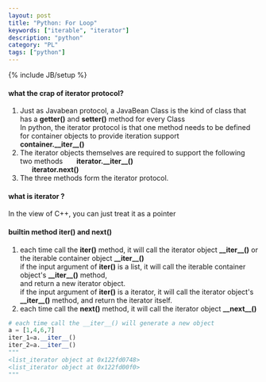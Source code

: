 ```yaml
---
layout: post
title: "Python: For Loop"
keywords: ["iterable", "iterator"]
description: "python"
category: "PL"
tags: ["python"]
---
```

{% include JB/setup %}


#### what the crap of iterator protocol?
1. Just as Javabean protocol, a JavaBean Class is  the kind of class that has a **getter()** and **setter()** method for every Class <br />
In python, the iterator protocol is that one method needs to be defined for container objects to provide iteration support <br />
**container.\_\_iter\_\_()**
2. The iterator objects themselves are required to support the following two methods
&nbsp;&nbsp;&nbsp;&nbsp;&nbsp;&nbsp;**iterator.\_\_iter\_\_()** <br />
&nbsp;&nbsp;&nbsp;&nbsp;&nbsp;&nbsp;**iterator.next()**
3. The three methods form the iterator protocol.

#### what is iterator ?
In the view of C++, you can just treat it as a pointer


#### builtin method **iter()** and **next()**
1. each time call the **iter()** method, it will call the iterator object **\_\_iter\_\_()** or the iterable container object **\_\_iter\_\_()** <br />
if the input argument of **iter()** is a list, it will call the iterable container object's **\_\_iter\_\_()** method, <br />
and return a new iterator object. <br />
if the input argument of **iter()** is a iterator, it will call the iterator object's **\_\_iter\_\_()** method,
and return the iterator itself. <br />
2. each time call the **next()** method, it will call the iterator object **\_\_next\_\_()**


```python
# each time call the __iter__() will generate a new object
a = [1,4,6,7]
iter_1=a.__iter__()
iter_2=a.__iter__()
"""
<list_iterator object at 0x122fd0748>
<list_iterator object at 0x122fd00f0>
"""
```



